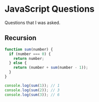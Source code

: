 # JavaScript Questions
Questions that I was asked.

## Recursion

```js
function sum(number) {
  if (number === 0) {
    return number;
  } else {
    return (number + sum(number - 1));
  }
}

console.log(sum(1)); // 1
console.log(sum(2)); // 3
console.log(sum(3)); // 6
```
